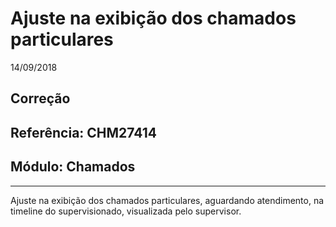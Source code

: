 # Ajuste na exibição dos chamados particulares
14/09/2018
## Correção
## Referência: CHM27414
## Módulo: Chamados
***

Ajuste na exibição dos chamados particulares, aguardando atendimento, na timeline do supervisionado, visualizada pelo supervisor.